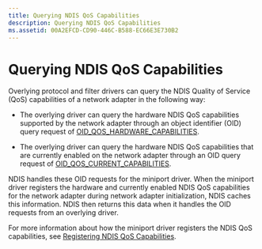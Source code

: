 ```yaml
---
title: Querying NDIS QoS Capabilities
description: Querying NDIS QoS Capabilities
ms.assetid: 00A2EFCD-CD90-446C-B588-EC66E3E730B2
---
```


# Querying NDIS QoS Capabilities


Overlying protocol and filter drivers can query the NDIS Quality of Service (QoS) capabilities of a network adapter in the following way:

-   The overlying driver can query the hardware NDIS QoS capabilities supported by the network adapter through an object identifier (OID) query request of [OID\_QOS\_HARDWARE\_CAPABILITIES](https://msdn.microsoft.com/library/windows/hardware/hh451828).

-   The overlying driver can query the hardware NDIS QoS capabilities that are currently enabled on the network adapter through an OID query request of [OID\_QOS\_CURRENT\_CAPABILITIES](https://msdn.microsoft.com/library/windows/hardware/hh451827).

NDIS handles these OID requests for the miniport driver. When the miniport driver registers the hardware and currently enabled NDIS QoS capabilities for the network adapter during network adapter initialization, NDIS caches this information. NDIS then returns this data when it handles the OID requests from an overlying driver.

For more information about how the miniport driver registers the NDIS QoS capabilities, see [Registering NDIS QoS Capabilities](registering-ndis-qos-capabilities.md).

 

 





